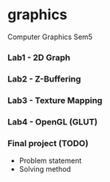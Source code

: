 # graphics
Computer Graphics Sem5

### Lab1 - 2D Graph
### Lab2 - Z-Buffering
### Lab3 - Texture Mapping
### Lab4 - OpenGL (GLUT)
### Final project (TODO)
* Problem statement
* Solving method
